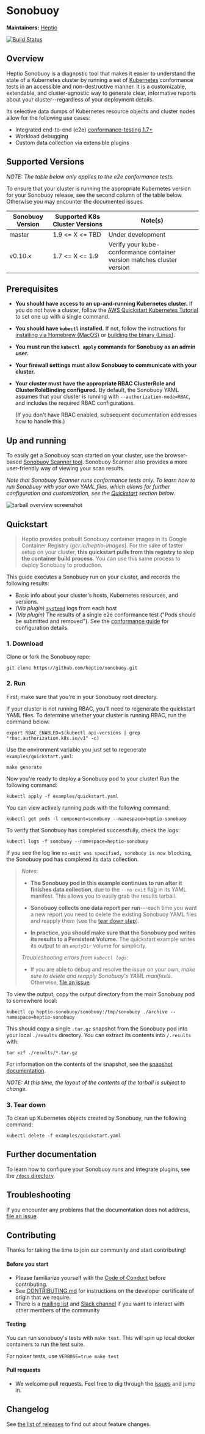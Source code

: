 # Sonobuoy

**Maintainers:** [Heptio][0]

[![Build Status][1]][2]


## Overview

Heptio Sonobuoy is a diagnostic tool that makes it easier to understand the state of a Kubernetes cluster by running a set of [Kubernetes][3] conformance tests in an accessible and non-destructive manner. It is a customizable, extendable, and cluster-agnostic way to generate clear, informative reports about your cluster--regardless of your deployment details.

Its selective data dumps of Kubernetes resource objects and cluster nodes allow for the following use cases:

* Integrated end-to-end (e2e) [conformance-testing 1.7+][13]
* Workload debugging
* Custom data collection via extensible plugins

## Supported Versions

*NOTE: The table below only applies to the e2e conformance tests.*

To ensure that your cluster is running the appropriate Kubernetes version for your Sonobuoy release, see the second column of the table below. Otherwise you may encounter the documented issues.

| Sonobuoy Version | Supported K8s Cluster Versions | Note(s) |
|---|---|---|
| master | 1.9 <= X <= TBD | Under development |
| v0.10.x | 1.7 <= X <= 1.9 | Verify your kube-conformance container version matches cluster version |

## Prerequisites

* **You should have access to an up-and-running Kubernetes cluster.** If you do not have a cluster, follow the [AWS Quickstart Kubernetes Tutorial][5] to set one up with a single command.

* **You should have `kubectl` installed.** If not, follow the instructions for [installing via Homebrew (MacOS)][6] or [building the binary (Linux)][7].

* **You must run the `kubectl apply` commands for Sonobuoy as an admin user.**

* **Your firewall settings must allow Sonobuoy to communicate with your cluster.**

* **Your cluster must have the appropriate RBAC ClusterRole and ClusterRoleBinding configured.** By default, the Sonobuoy YAML assumes that your cluster is running with `--authorization-mode=RBAC`, and includes the required RBAC configurations.

  (If you don't have RBAC enabled, subsequent documentation addresses how to handle this.)

## Up and running

To easily get a Sonobuoy scan started on your cluster, use the browser-based [Sonobuoy Scanner tool][18]. Sonobuoy Scanner also provides a more user-friendly way of viewing your scan results.

*Note that Sonobuoy Scanner runs conformance tests only. To learn how to run Sonobuoy with your own YAML files, which allows for further configuration and customization, see the [Quickstart][19] section below.*

![tarball overview screenshot][20]


## Quickstart

> Heptio provides prebuilt Sonobuoy container images in its Google Container Registry (*gcr.io/heptio-images*). For the sake of faster setup on your cluster, **this quickstart pulls from this registry to skip the container build process**. You can use this same process to deploy Sonobuoy to production.


This guide executes a Sonobuoy run on your cluster, and records the following results:
* Basic info about your cluster's hosts, Kubernetes resources, and versions.
* *(Via plugin)* [`systemd`][14] logs from each host
* *(Via plugin)* The results of a single e2e conformance test ("Pods should be submitted and removed"). See the [conformance guide][13] for configuration details.

### 1. Download
Clone or fork the Sonobuoy repo:
```
git clone https://github.com/heptio/sonobuoy.git
```

### 2. Run

First, make sure that you're in your Sonobuoy root directory.

If your cluster is not running RBAC, you'll need to regenerate the quickstart YAML files. To determine whether your cluster is running RBAC, run the command below:

```
export RBAC_ENABLED=$(kubectl api-versions | grep "rbac.authorization.k8s.io/v1" -c)
```

Use the environment variable you just set to regenerate `examples/quickstart.yaml`:

```
make generate
```

Now you're ready to deploy a Sonobuoy pod to your cluster! Run the following command:
```
kubectl apply -f examples/quickstart.yaml
```

You can view actively running pods with the following command:
```
kubectl get pods -l component=sonobuoy --namespace=heptio-sonobuoy
```

To verify that Sonobuoy has completed successfully, check the logs:
```
kubectl logs -f sonobuoy --namespace=heptio-sonobuoy
```
If you see the log line `no-exit was specified, sonobuoy is now blocking`, the Sonobuoy pod has completed its data collection.

> *Notes*:
>
> * **The Sonobuoy pod in this example continues to run after it finishes data collection**, due to the `--no-exit` flag in its YAML manifest. This allows you to easily grab the results tarball.
>
> * **Sonobuoy collects one data report per run**---each time you want a new report you need to delete the existing Sonobuoy YAML files and reapply them (see the [tear down step][15]).
>
> * **In practice, you should make sure that the Sonobuoy pod writes its results to a Persistent Volume.** The quickstart example writes its output to an `emptyDir` volume for simplicity.
>
> *Troubleshooting errors from `kubectl logs`*:
>  * If you are able to debug and resolve the issue on your own, *make sure to delete and reapply Sonobuoy's YAML manifests*. Otherwise, [file an issue][10].
>

To view the output, copy the output directory from the main Sonobuoy pod to somewhere local:
```
kubectl cp heptio-sonobuoy/sonobuoy:/tmp/sonobuoy ./archive --namespace=heptio-sonobuoy
```

This should copy a single `.tar.gz` snapshot from the Sonobuoy pod into your local `./results` directory. You can extract its contents into `/.results` with:
```
tar xzf ./results/*.tar.gz
```

For information on the contents of the snapshot, see the [snapshot documentation](docs/snapshot.md).

*NOTE: At this time, the layout of the contents of the tarball is subject to change.*

### 3. Tear down

To clean up Kubernetes objects created by Sonobuoy, run the following command:
```
kubectl delete -f examples/quickstart.yaml
```

## Further documentation

 To learn how to configure your Sonobuoy runs and integrate plugins, see the [`/docs` directory][9].

## Troubleshooting

If you encounter any problems that the documentation does not address, [file an issue][10].

## Contributing

Thanks for taking the time to join our community and start contributing!

#### Before you start

* Please familiarize yourself with the [Code of
Conduct][12] before contributing.
* See [CONTRIBUTING.md][11] for instructions on the
developer certificate of origin that we require.
* There is a [mailing list][16] and [Slack channel][17] if you want to interact with
other members of the community

#### Testing

You can run sonobuoy's tests with `make test`. This will spin up local docker
containers to run the test suite.

For noiser tests, use `VERBOSE=true make test`

#### Pull requests

* We welcome pull requests. Feel free to dig through the [issues][10] and jump in.

## Changelog

See [the list of releases](https://github.com/heptio/sonobuoy/releases) to find out about feature changes.

[0]: https://github.com/heptio
[1]: https://jenkins.i.heptio.com/buildStatus/icon?job=sonobuoy-deployer
[2]: https://jenkins.i.heptio.com/job/sonobuoy-deployer/
[3]: https://github.com/kubernetes/kubernetes
[5]: http://docs.heptio.com/content/tutorials/aws-cloudformation-k8s.html
[6]: https://kubernetes.io/docs/tasks/tools/install-kubectl/#install-with-homebrew-on-macos
[7]: https://kubernetes.io/docs/tasks/tools/install-kubectl/#tabset-1
[8]: https://kubernetes.io/docs/tasks/configure-pod-container/configure-persistent-volume-storage/
[9]: /docs
[10]: https://github.com/heptio/sonobuoy/issues
[11]: /CONTRIBUTING.md
[12]: /CODE_OF_CONDUCT.md
[13]: /docs/conformance-testing.md
[14]: https://github.com/systemd/systemd
[15]: #3-tear-down
[16]: https://groups.google.com/forum/#!forum/heptio-sonobuoy
[17]: https://kubernetes.slack.com/messages/sonobuoy
[18]: https://scanner.heptio.com/
[19]: #quickstart
[20]: docs/img/scanner.png
